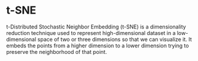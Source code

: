 # t-SNE
 t-Distributed Stochastic Neighbor Embedding (t-SNE) is a dimensionality reduction technique used to represent high-dimensional dataset in a low-dimensional space of two or three dimensions so that we can visualize it. It embeds the points from a higher dimension to a lower dimension trying to preserve the neighborhood of that point.
